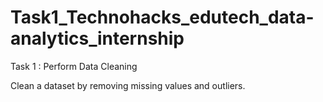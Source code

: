 # Task1_Technohacks_edutech_data-analytics_internship

Task 1 : Perform Data Cleaning

Clean a dataset by removing missing values and outliers.
